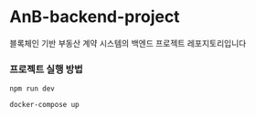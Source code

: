 # AnB-backend-project
블록체인 기반 부동산 계약 시스템의 백엔드 프로젝트 레포지토리입니다

### 프로젝트 실행 방법
```angular2html
npm run dev

docker-compose up
```